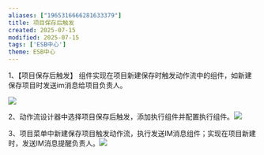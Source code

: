 ```yaml
---
aliases: ["1965316666281633379"]
title: 项目保存后触发
created: 2025-07-15
modified: 2025-07-15
tags: ['ESB中心']
theme: ESB中心
---
```


1、【项目保存后触发】 组件实现在项目新建保存时触发动作流中的组件，如新建保存项目时发送im消息给项目负责人。

![](cf50cc1f556ec44553c2b4ccc814a472.jpg)

2、动作流设计器中选择项目保存后触发，添加执行组件并配置执行组件。![](c6ea4ca335ce8480dc9cb4053eed638a.jpg)

3、项目菜单中新建保存项目触发动作流，执行发送IM消息组件；实现在项目新建时，发送IM消息提醒负责人。![](82b448222d1d50602c537a4d87e3bacd.jpg)